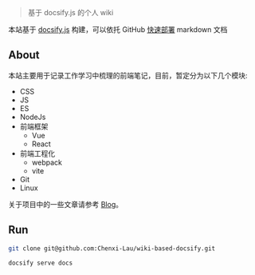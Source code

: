 <!--
 * @Author: 刘晨曦
 * @Date: 2021-02-08 10:29:43
 * @LastEditTime: 2021-08-25 15:40:59
 * @LastEditors: Please set LastEditors
 * @Description: In User Settings Edit
 * @FilePath: \docsify-based-wiki\docs\README.md
-->

> 基于 docsify.js 的个人 wiki

本站基于 [docsify.js](https://docsify.js.org/#/zh-cn/) 构建，可以依托 GitHub [快速部署](https://docsify.js.org/#/zh-cn/deploy) markdown 文档

## About

本站主要用于记录工作学习中梳理的前端笔记，目前，暂定分为以下几个模块:

- CSS
- JS
- ES
- NodeJs
- 前端框架
  - Vue
  - React
- 前端工程化
  - webpack
  - vite
- Git
- Linux

关于项目中的一些文章请参考 [Blog](https://chenxi-lau.github.io/blog-based-docsify/#/)。

## Run

```bash
git clone git@github.com:Chenxi-Lau/wiki-based-docsify.git

docsify serve docs
```

##

